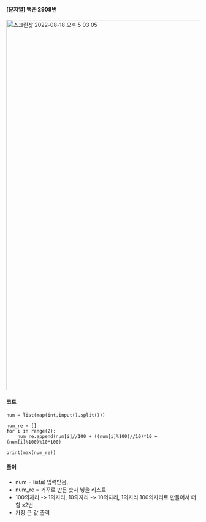#### [문자열] 백준 2908번

<img width="967" alt="스크린샷 2022-08-18 오후 5 03 05" src="https://user-images.githubusercontent.com/95129943/185343010-6de4beda-4c32-4fe5-831d-8f5c52814296.png">

#### 코드
```
num = list(map(int,input().split()))

num_re = []
for i in range(2):
    num_re.append(num[i]//100 + ((num[i]%100)//10)*10 + (num[i]%100)%10*100)
    
print(max(num_re))
```

#### 풀이
* num = list로 입력받음,
* num_re = 거꾸로 만든 숫자 넣을 리스트
* 100의자리 -> 1의자리, 10의자리 -> 10의자리, 1의자리 100의자리로 만들어서 더함 x2번
* 가장 큰 값 출력
